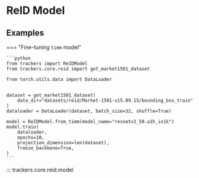 # ReID Model

## Examples

=== "Fine-tuning `timm` model"

    ```python
    from trackers import ReIDModel
    from trackers.core.reid import get_market1501_dataset

    from torch.utils.data import DataLoader


    dataset = get_market1501_dataset(
        data_dir="datasets/reid/Market-1501-v15.09.15/bounding_box_train"
    )
    dataloader = DataLoader(dataset, batch_size=32, shuffle=True)

    model = ReIDModel.from_timm(model_name="resnetv2_50.a1h_in1k")
    model.train(
        dataloader,
        epochs=10,
        projection_dimension=len(dataset),
        freeze_backbone=True,
    )
    ```

::: trackers.core.reid.model
